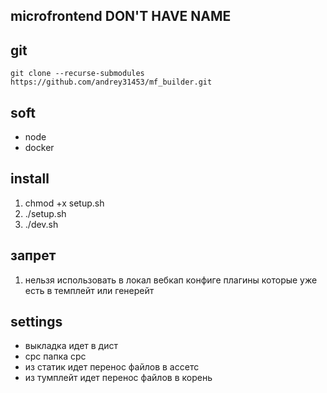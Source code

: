 <!-- не переписывать -->
<!-- данный файл сгенерирован автоматически -->

## microfrontend DON'T HAVE NAME

## git

`git clone --recurse-submodules https://github.com/andrey31453/mf_builder.git`

## soft

- node
- docker

## install

1. chmod +x setup.sh
2. ./setup.sh
3. ./dev.sh

## запрет

1. нельзя использовать в локал вебкап конфиге плагины которые уже есть в темплейт или генерейт

## settings

- выкладка идет в дист
- срс папка срс
- из статик идет перенос файлов в ассетс
- из тумплейт идет перенос файлов в корень
